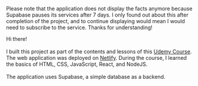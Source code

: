 Please note that the application does not display the facts anymore because Supabase pauses its services after 7 days. I only found out about this after completion of the project, and to continue displaying would mean I would need to subscribe to the service. Thanks for understanding!



Hi there! <br><br>I built this project as part of the contents and lessons of this [Udemy Course](https://www.udemy.com/course/full-stack-crash-course/?couponCode=24T7MT72224).
The web application was deployed on [Netlify](https://todayilearned-duc.netlify.app/). 
During the course, I learned the basics of HTML, CSS, JavaScript, React, and NodeJS.<br><br> The application uses Supabase, a simple database as a backend. 

